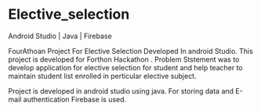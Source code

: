 # Elective_selection
Android Studio | Java | Firebase

FourAthoan Project For Elective Selection Developed In android Studio. 
This project is developed for Forthon Hackathon . Problem Ststement was 
to develop application for elective selection for student and help teacher 
to maintain student list enrolled in perticular elective subject.

Project is developed in android studio using java. For storing data and E-mail authentication Firebase is used.
